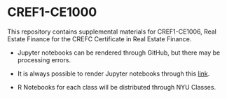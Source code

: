 # CREF1-CE1000
This repository contains supplemental materials for CREF1-CE1006, Real Estate Finance for the CREFC Certificate in Real Estate Finance.

  * Jupyter notebooks can be rendered through GitHub, but there may be processing errors.

  * It is always possible to render Jupyter notebooks through this [link](https://nbviewer.jupyter.org/).

  * R Notebooks for each class will be distributed through NYU Classes.

